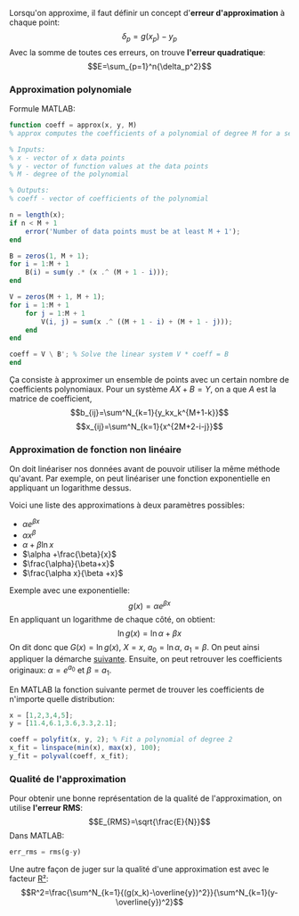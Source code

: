 Lorsqu'on approxime, il faut définir un concept d'**erreur d'approximation** à chaque point: $$\delta_p=g(x_p)-y_p$$
Avec la somme de toutes ces erreurs, on trouve **l'erreur quadratique**: $$E=\sum_{p=1}^n{\delta_p^2}$$
### Approximation polynomiale
Formule MATLAB: 

```octave
function coeff = approx(x, y, M)
% approx computes the coefficients of a polynomial of degree M for a set of data points using the least squares method.

% Inputs:
% x - vector of x data points
% y - vector of function values at the data points
% M - degree of the polynomial

% Outputs:
% coeff - vector of coefficients of the polynomial

n = length(x);
if n < M + 1
	error('Number of data points must be at least M + 1');
end

B = zeros(1, M + 1);
for i = 1:M + 1
	B(i) = sum(y .* (x .^ (M + 1 - i)));
end

V = zeros(M + 1, M + 1);
for i = 1:M + 1
	for j = 1:M + 1
		V(i, j) = sum(x .^ ((M + 1 - i) + (M + 1 - j)));
	end
end

coeff = V \ B'; % Solve the linear system V * coeff = B
end
```

Ça consiste à approximer un ensemble de points avec un certain nombre de coefficients polynomiaux. Pour un système $AX+B=Y$, on a que $A$ est la matrice de coefficient, $$b_{ij}=\sum^N_{k=1}{y_kx_k^{M+1-k}}$$
$$x_{ij}=\sum^N_{k=1}{x^{2M+2-i-j}}$$

### Approximation de fonction non linéaire
On doit linéariser nos données avant de pouvoir utiliser la même méthode qu'avant. Par exemple, on peut linéariser une fonction exponentielle en appliquant un logarithme dessus.

Voici une liste des approximations à deux paramètres possibles:
- $\alpha e^{\beta x}$
- $\alpha x^\beta$
- $\alpha +\beta\ln{x}$
- $\alpha +\frac{\beta}{x}$
- $\frac{\alpha}{\beta+x}$
- $\frac{\alpha x}{\beta +x}$

Exemple avec une exponentielle: $$g(x)=\alpha e^{\beta x}$$
En appliquant un logarithme de chaque côté, on obtient: $$\ln{g(x)}=\ln{\alpha}+\beta x$$
On dit donc que $G(x)=\ln{g(x)}$, $X=x$, $a_0=\ln{\alpha}$, $a_1=\beta$. On peut ainsi appliquer la démarche [suivante](#Approximation%20polynomiale). Ensuite, on peut retrouver les coefficients originaux: $\alpha = e^{a_0}$ et $\beta=a_1$.

En MATLAB la fonction suivante permet de trouver les coefficients de n'importe quelle distribution:
``` octave
x = [1,2,3,4,5];
y = [11.4,6.1,3.6,3.3,2.1];

coeff = polyfit(x, y, 2); % Fit a polynomial of degree 2
x_fit = linspace(min(x), max(x), 100);
y_fit = polyval(coeff, x_fit);
```

### Qualité de l'approximation
Pour obtenir une bonne représentation de la qualité de l'approximation, on utilise **l'erreur RMS**:
$$E_{RMS}=\sqrt{\frac{E}{N}}$$
Dans MATLAB:
```octave
err_rms = rms(g-y)
```
Une autre façon de juger sur la qualité d'une approximation est avec le facteur [R²](../../../Collégial/4e%20session/Statistiques/Régression.md#Coefficient%20de%20détermination%20$R%202$):
$$R^2=\frac{\sum^N_{k=1}{(g(x_k)-\overline{y})^2}}{\sum^N_{k=1}(y-\overline{y})^2}$$
